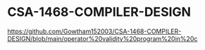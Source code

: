 # CSA-1468-COMPILER-DESIGN
https://github.com/Gowtham152003/CSA-1468-COMPILER-DESIGN/blob/main/operator%20validity%20program%20in%20c
